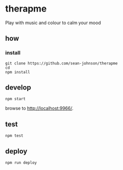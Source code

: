 
# therapme

Play with music and colour to calm your mood

## how

### install

```
git clone https://github.com/sean-johnson/therapme
cd 
npm install
```

## develop

```
npm start
```

browse to <http://localhost:9966/>.

## test

```
npm test
```

## deploy

```
npm run deploy
```
